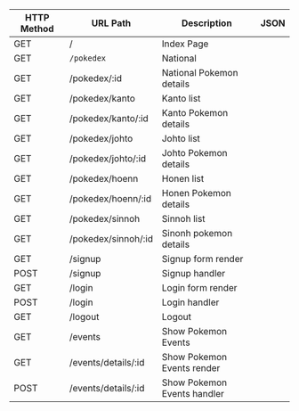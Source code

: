 | HTTP Method | URL Path               | Description                  | JSON |
| --------    | ---------              | -----------                  | ---- |
|  GET        | /                      |  Index Page                  |      |
|    GET      | `/pokedex`               |    National                  |      |
|    GET      | /pokedex/:id           |    National Pokemon details  |      |
|    GET      | /pokedex/kanto         |    Kanto list                |      |
|    GET      | /pokedex/kanto/:id     |    Kanto Pokemon details     |      |
|    GET      | /pokedex/johto         |     Johto list               |      |
|    GET      | /pokedex/johto/:id     |   Johto Pokemon details      |      |
|    GET      | /pokedex/hoenn         |     Honen list               |      |
|    GET      | /pokedex/hoenn/:id     |     Honen Pokemon details    |      |
|    GET      | /pokedex/sinnoh        |    Sinnoh list               |      |
|    GET      | /pokedex/sinnoh/:id    |    Sinonh pokemon details    |      |
|    GET      | /signup                |   Signup form render         |      |
|    POST     | /signup                |  Signup handler              |      |
|    GET      | /login                 |   Login form render          |      |
|    POST     | /login                 |  Login handler               |      |
|    GET      | /logout                |  Logout                      |      |
|    GET      | /events                | Show Pokemon Events          |      |
|    GET      | /events/details/:id    | Show Pokemon Events render   |      |
|    POST     | /events/details/:id    | Show Pokemon Events handler  |      |



